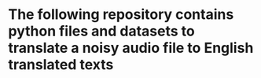 # The following repository contains python files and datasets to translate a noisy audio file to English translated texts

